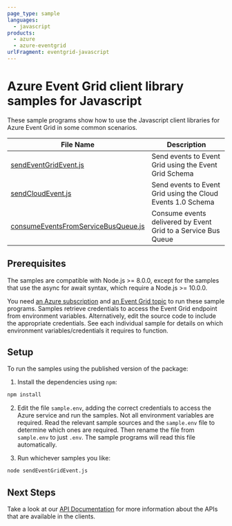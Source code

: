 ```yaml
---
page_type: sample
languages:
  - javascript
products:
  - azure
  - azure-eventgrid
urlFragment: eventgrid-javascript
---
```


# Azure Event Grid client library samples for Javascript

These sample programs show how to use the Javascript client libraries for Azure Event Grid in some common scenarios.

| **File Name**                                         | **Description**                                                                                      |
| ----------------------------------------------------- | ---------------------------------------------------------------------------------------------------- |
| [sendEventGridEvent.js][sendeventgridevent]           | Send events to Event Grid using the Event Grid Schema                                                |
| [sendCloudEvent.js][sendcloudevent]                   | Send events to Event Grid using the Cloud Events 1.0 Schema                                          |
| [consumeEventsFromServiceBusQueue.js][consumefromsb]  | Consume events delivered by Event Grid to a Service Bus Queue                                        |

## Prerequisites

The samples are compatible with Node.js >= 8.0.0, except for the samples that use the async for await syntax, which require a Node.js >= 10.0.0.

You need [an Azure subscription][freesub] and [an Event Grid topic][azeventgrid] to run these sample programs. Samples retrieve credentials to access the Event Grid endpoint from environment variables. Alternatively, edit the source code to include the appropriate credentials. See each individual sample for details on which environment variables/credentials it requires to function.

## Setup

To run the samples using the published version of the package:

1. Install the dependencies using `npm`:

```bash
npm install
```

2. Edit the file `sample.env`, adding the correct credentials to access the Azure service and run the samples. Not all environment variables are required. Read the relevant sample sources and the `sample.env` file to determine which ones are required. Then rename the file from `sample.env` to just `.env`. The sample programs will read this file automatically.

3. Run whichever samples you like:

```bash
node sendEventGridEvent.js
```

## Next Steps

Take a look at our [API Documentation][apiref] for more information about the APIs that are available in the clients.

[sendeventgridevent]: https://github.com/Azure/azure-sdk-for-js/tree/master/sdk/eventgrid/eventgrid/samples/javascript/src/sendEventGridEvent.js
[sendcloudevent]: https://github.com/Azure/azure-sdk-for-js/tree/master/sdk/eventgrid/eventgrid/samples/javascript/src/sendCloudEvent.js
[consumefromsb]: https://github.com/Azure/azure-sdk-for-js/tree/master/sdk/eventgrid/eventgrid/samples/javascript/src/consumeEventsFromServiceBusQueue.js
[apiref]: https://azure.github.io/azure-sdk-for-js/eventgrid.html
[azeventgrid]: https://azure.microsoft.com/services/event-grid/
[freesub]: https://azure.microsoft.com/free/
